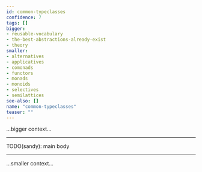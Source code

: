```yaml
---
id: common-typeclasses
confidence: 7
tags: []
bigger:
- reusable-vocabulary
- the-best-abstractions-already-exist
- theory
smaller:
- alternatives
- applicatives
- comonads
- functors
- monads
- monoids
- selectives
- semilattices
see-also: []
name: "common-typeclasses"
teaser: ""
---
```



...bigger context...

---

TODO(sandy): main body

---

...smaller context...
